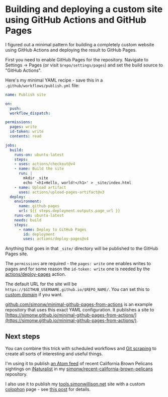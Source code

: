 # Building and deploying a custom site using GitHub Actions and GitHub Pages

I figured out a minimal pattern for building a completely custom website using GitHub Actions and deploying the result to GitHub Pages.

First you need to enable GitHub Pages for the repository. Navigate to Settings -> Pages (or visit `$repo/settings/pages`) and set the build source to "GitHub Actions".

Here's my minimal YAML recipe - save this in a `.github/workflows/publish.yml` file:

```yaml
name: Publish site

on:
  push:
  workflow_dispatch:

permissions:
  pages: write
  id-token: write
  contents: read

jobs:
  build:
    runs-on: ubuntu-latest
    steps:
    - uses: actions/checkout@v4
    - name: Build the site
      run: |
        mkdir _site
        echo '<h1>Hello, world!</h1>' > _site/index.html
    - name: Upload artifact
      uses: actions/upload-pages-artifact@v3
  deploy:
    environment:
      name: github-pages
      url: ${{ steps.deployment.outputs.page_url }}
    runs-on: ubuntu-latest
    needs: build
    steps:
      - name: Deploy to GitHub Pages
        id: deployment
        uses: actions/deploy-pages@v4
```
Anything that goes in that `_site/` directory will be published to the GitHub Pages site.

The `permissions` are required - the `pages: write` one enables writes to pages and for some reason the `id-token: write` one is needed by the [actions/deploy-pages](https://github.com/actions/deploy-pages) action.

The default URL for the site will be `https://$GITHUB_USERNAME.github.io/$REPO_NAME/`. You can set this to [custom domain](https://docs.github.com/en/pages/configuring-a-custom-domain-for-your-github-pages-site) if you want.

[github.com/simonw/minimal-github-pages-from-actions](https://github.com/simonw/minimal-github-pages-from-actions/) is an example repository that uses this exact YAML configuration. It publishes a site to [https://simonw.github.io/minimal-github-pages-from-actions/](https://simonw.github.io/minimal-github-pages-from-actions/).

## Next steps

You can combine this trick with scheduled workflows and [Git scraping](https://simonwillison.net/2020/Oct/9/git-scraping/) to create all sorts of interesting and useful things.

I'm using it to publish [an Atom feed](https://simonw.github.io/recent-california-brown-pelicans/atom.xml) of recent California Brown Pelicans sightings on [iNaturalist](https://www.inaturalist.org/) in my [simonw/recent-california-brown-pelicans](https://github.com/simonw/recent-california-brown-pelicans) repository.

I also use it to publish my [tools.simonwillison.net](https://tools.simonwillison.net/) site with a custom [colophon](https://tools.simonwillison.net/colophon) page - see [this post](https://simonwillison.net/2025/Mar/11/using-llms-for-code/#a-detailed-example) for details.

